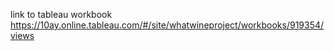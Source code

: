 link to tableau workbook  https://10ay.online.tableau.com/#/site/whatwineproject/workbooks/919354/views
